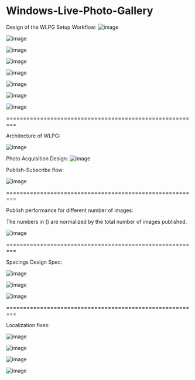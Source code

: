 # Windows-Live-Photo-Gallery
 
Design of the WLPG Setup Workflow:
![image](https://user-images.githubusercontent.com/17112412/208660673-505c3e27-cd6e-421e-8803-75814db1175f.png)

![image](https://user-images.githubusercontent.com/17112412/208660325-611e7ae5-2592-4c9a-8da5-2d69d63f5fa2.png)

![image](https://user-images.githubusercontent.com/17112412/208660128-3df751d1-8a90-4a73-9b0c-3d7a6e6f8cc2.png)

![image](https://user-images.githubusercontent.com/17112412/208660225-3157beea-996c-44aa-9da3-544213a5f1ac.png)

![image](https://user-images.githubusercontent.com/17112412/208660252-fb5be146-8a10-4119-87f1-63287d2923af.png)

![image](https://user-images.githubusercontent.com/17112412/208816938-5173f3a0-acc0-4b0d-ba78-061e4169ae3c.png)

![image](https://user-images.githubusercontent.com/17112412/208817159-fa062ff7-51eb-48ff-b207-be58a99d18d9.png)

![image](https://user-images.githubusercontent.com/17112412/208817239-4ad2f7c9-97a2-464e-a638-d6b71042ef90.png)

=========================================================

Architecture of WLPG:

![image](https://user-images.githubusercontent.com/17112412/208661496-16645bc1-5f62-40ea-b23d-52763b678872.png)

Photo Acquisition Design:
![image](https://user-images.githubusercontent.com/17112412/208818502-fdd16c31-1966-4437-8b06-603ed45e1f03.png)


Publish-Subscribe flow:

![image](https://user-images.githubusercontent.com/17112412/208661658-7962d0d0-3d83-4533-9a56-127e41ed69fa.png)


=========================================================

Publish performance for different number of images:

The numbers in () are normalized by the total number of images published.

![image](https://user-images.githubusercontent.com/17112412/208659353-84c559a2-3c2e-4c73-9da2-218dba9927fc.png)

=========================================================

Spacings Design Spec:

![image](https://user-images.githubusercontent.com/17112412/208659476-3bec248b-7f55-45ad-9055-702787bc4d8c.png)

![image](https://user-images.githubusercontent.com/17112412/208659509-45708760-9e84-45c7-b8d3-c2756a02a145.png)

![image](https://user-images.githubusercontent.com/17112412/208659538-c2c02d8b-c6f5-49af-ae45-54915130cddb.png)


=========================================================

Localization fixes:

![image](https://user-images.githubusercontent.com/17112412/208659929-f171a429-983a-4ed3-9986-970a2ff70087.png)

![image](https://user-images.githubusercontent.com/17112412/208659610-25af3aa8-f454-43a9-b498-ac8d748dae93.png)

![image](https://user-images.githubusercontent.com/17112412/208659850-ac46a7ce-dbac-4342-824f-756e5ef751b8.png)

![image](https://user-images.githubusercontent.com/17112412/208659884-ca8c05d9-e84d-4d95-ae0a-a0fe9beaf013.png)



